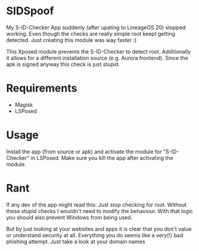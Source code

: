 # SIDSpoof

My S-ID-Checker App suddenly (after upating to LineageOS 20) stopped working. Even though the checks are really simple root keept getting detected.
Just creating this module was way faster :)

This Xposed module prevents the S-ID-Checker to detect root.
Additionally it allows for a different installation source (e.g. Aurora frontend). Since the apk is signed anyway this check is just stupid.


# Requirements
 - Magisk
 - LSPosed

# Usage

Install the app (from source or apk) and activate the module for "S-ID-Checker" in LSPosed. Make sure you kill the app after activating the module.


# Rant

If any dev of the app might read this: Just stop checking for root. Without these stupid checks I wouldn't need to modify the behaviour.
With that logic you should also prevent Windows from being used.

But by just looking at your websites and apps it is clear that you don't value or understand security at all. Everything you do seems like a very(!) bad phishing attempt. Just take a look at your domain names
